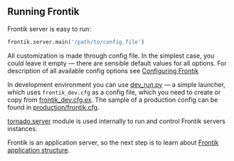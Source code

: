 ## Running Frontik

Frontik server is easy to run:

```python
frontik.server.main('/path/to/config.file')
```

All customization is made through config file. In the simplest case, you could leave it empty — there are sensible
default values for all options. For description of all available config options see [Configuring Frontik](/docs/config.md)

In development environment you can use [dev_run.py](/dev_run.py) — a simple launcher, which uses ```frontik_dev.cfg```
as a config file, which you need to create or copy from [frontik_dev.cfg.ex](/frontik_dev.cfg.ex). The sample of a
production config can be found in [production/frontik.cfg](/production/frontik.cfg).

[tornado.server](https://github.com/hhru/tornado/blob/master/tornado/server) module is used internally to run
and control Frontik servers instances.

Frontik is an application server, so the next step is to learn about
[Frontik application structure](/docs/frontik-app.md).
